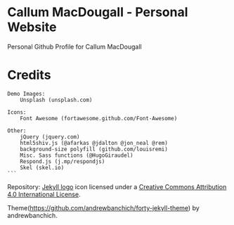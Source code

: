 # Callum MacDougall - Personal Website

Personal Github Profile for Callum MacDougall
# Credits

	Demo Images:
		Unsplash (unsplash.com)

	Icons:
		Font Awesome (fortawesome.github.com/Font-Awesome)

	Other:
		jQuery (jquery.com)
		html5shiv.js (@afarkas @jdalton @jon_neal @rem)
		background-size polyfill (github.com/louisremi)
		Misc. Sass functions (@HugoGiraudel)
		Respond.js (j.mp/respondjs)
		Skel (skel.io)
	```
Repository: [Jekyll logo](https://github.com/jekyll/brand) icon licensed under a [Creative Commons Attribution 4.0 International License](http://choosealicense.com/licenses/cc-by-4.0/).

Theme(https://github.com/andrewbanchich/forty-jekyll-theme) by andrewbanchich.

